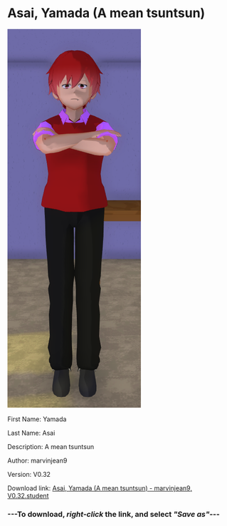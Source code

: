 # Asai, Yamada (A mean tsuntsun)

<img src = "https://raw.githubusercontent.com/Arbiter1223/Daigaku-Gurashi-Custom-Students/master/Students/Files/Asai%2C%20Yamada%20(A%20mean%20tsuntsun).png">

First Name: Yamada

Last Name: Asai

Description: A mean tsuntsun

Author: marvinjean9

Version: V0.32

Download link: <a href="https://raw.githubusercontent.com/Arbiter1223/Daigaku-Gurashi-Custom-Students/master/Students/Files/Asai%2C%20Yamada%20(A%20mean%20tsuntsun)%20-%20marvinjean9%2C%20V0.32.student">Asai, Yamada (A mean tsuntsun) - marvinjean9, V0.32.student</a>

### ---**To download, _right-click_ the link, and select _"Save as"_**---
